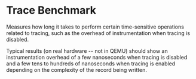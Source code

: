 Trace Benchmark
===============

Measures how long it takes to perform certain time-sensitive operations related
to tracing, such as the overhead of instrumentation when tracing is disabled.

Typical results (on real hardware -- not in QEMU) should show an instrumentation
overhead of a few nanoseconds when tracing is disabled and a few tens to
hundreds of nanoseconds when tracing is enabled depending on the complexity
of the record being written.
